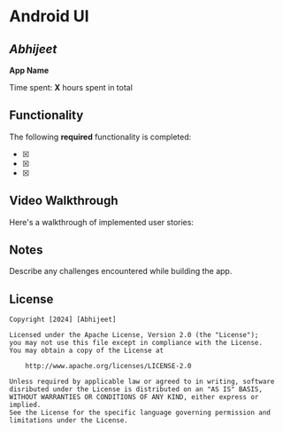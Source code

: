 # Android UI

## *Abhijeet*

**App Name** 

Time spent: **X** hours spent in total

## Functionality

The following  **required** functionality is completed:

* [x] 
* [x] 
* [x] 


## Video Walkthrough

Here's a walkthrough of implemented user stories:


## Notes

Describe any challenges encountered while building the app.

## License 

    Copyright [2024] [Abhijeet]
    
    Licensed under the Apache License, Version 2.0 (the "License");
    you may not use this file except in compliance with the License.
    You may obtain a copy of the License at 

        http://www.apache.org/licenses/LICENSE-2.0

    Unless required by applicable law or agreed to in writing, software
    disributed under the License is distributed on an "AS IS" BASIS,
    WITHOUT WARRANTIES OR CONDITIONS OF ANY KIND, either express or implied.
    See the License for the specific language governing permission and
    limitations under the License.
